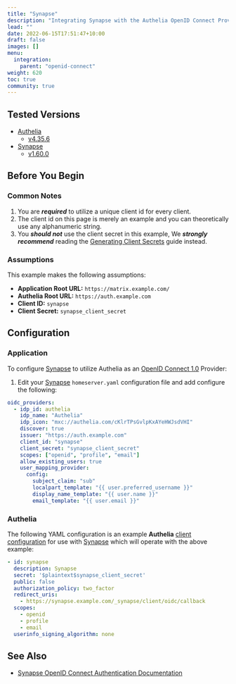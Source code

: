 ```yaml
---
title: "Synapse"
description: "Integrating Synapse with the Authelia OpenID Connect Provider."
lead: ""
date: 2022-06-15T17:51:47+10:00
draft: false
images: []
menu:
  integration:
    parent: "openid-connect"
weight: 620
toc: true
community: true
---
```


## Tested Versions

* [Authelia]
  * [v4.35.6](https://github.com/authelia/authelia/releases/tag/v4.35.6)
* [Synapse]
  * [v1.60.0](https://github.com/matrix-org/synapse/releases/tag/v1.60.0)

## Before You Begin

### Common Notes

1. You are *__required__* to utilize a unique client id for every client.
2. The client id on this page is merely an example and you can theoretically use any alphanumeric string.
3. You *__should not__* use the client secret in this example, We *__strongly recommend__* reading the
   [Generating Client Secrets] guide instead.

[Generating Client Secrets]: ../specific-information.md#generating-client-secrets

### Assumptions

This example makes the following assumptions:

* __Application Root URL:__ `https://matrix.example.com/`
* __Authelia Root URL:__ `https://auth.example.com`
* __Client ID:__ `synapse`
* __Client Secret:__ `synapse_client_secret`

## Configuration

### Application

To configure [Synapse] to utilize Authelia as an [OpenID Connect 1.0] Provider:

1. Edit your [Synapse] `homeserver.yaml` configuration file and add configure the following:

```yaml
oidc_providers:
  - idp_id: authelia
    idp_name: "Authelia"
    idp_icon: "mxc://authelia.com/cKlrTPsGvlpKxAYeHWJsdVHI"
    discover: true
    issuer: "https://auth.example.com"
    client_id: "synapse"
    client_secret: "synapse_client_secret"
    scopes: ["openid", "profile", "email"]
    allow_existing_users: true
    user_mapping_provider:
      config:
        subject_claim: "sub"
        localpart_template: "{{ user.preferred_username }}"
        display_name_template: "{{ user.name }}"
        email_template: "{{ user.email }}"
```

### Authelia

The following YAML configuration is an example __Authelia__
[client configuration](../../../configuration/identity-providers/open-id-connect.md#clients) for use with [Synapse]
which will operate with the above example:

```yaml
- id: synapse
  description: Synapse
  secret: '$plaintext$synapse_client_secret'
  public: false
  authorization_policy: two_factor
  redirect_uris:
    - https://synapse.example.com/_synapse/client/oidc/callback
  scopes:
    - openid
    - profile
    - email
  userinfo_signing_algorithm: none
```

## See Also

* [Synapse OpenID Connect Authentication Documentation](https://matrix-org.github.io/synapse/latest/openid.html)

[Authelia]: https://www.authelia.com
[Synapse]: https://github.com/matrix-org/synapse
[OpenID Connect 1.0]: ../../openid-connect/introduction.md
